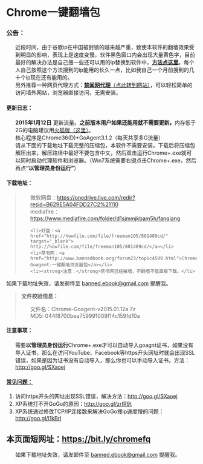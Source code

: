 <div class="markdown-body">
<h1>Chrome一键翻墙包</h1> 
<h3>公告：</h3>
<ul class="task-list">
	<li>近段时间，由于谷歌ip在中国被封锁的越来越严重，致使本软件的翻墙效果受到明显的影响，表现上是速度变慢，软件黑色窗口内会出现大量黄色字，目前最好的解决办法是自己搜一些还可以用的ip替换到软件中，<strong><a href="https://github.com/comeforu2012/truth/wiki/%E6%90%9Cip%E6%95%99%E7%A8%8B">方法点这里</a></strong>。每个人自己按照这个方法搜到的ip能用的长久一点，比如我自己一个月前搜到的几十个ip现在还有能用的。</li>
	<li>另外推荐一种网页代理方式：<a href="https://pipes.yahoo.com/pipes/pipe.run?_id=51ba298b5d6db69cef1e7d0a376c7542"><strong>禁闻网代理</strong>（点此转到网站）</a>，可以轻松简单的访问墙外网站，浏览器直接访问，无需安装。</li>
</ul>
<h4>更新日志：</h4>
<ul class="task-list">
	<li><strong>2015年1月12日</strong> 更新流量。<strong>之前版本用户如果还能用就不需要更新。</strong>内存低于2G的电脑建议用<a href="https://github.com/bannedbook/fanqiang/wiki/firefox">火狐版（这里）</a>。</li>
	<li>核心程序是Chrome36(D)+GoAgent3.1.2（每天共享多G流量）</li>
	<li>请从下面的下载地址下载完整的压缩包，本软件不需要安装，下载后将压缩包解压出来，解压路径中最好不要包含中文，然后双击运行Chrome+.exe就可以同时启动代理软件和浏览器。（Win7系统需要右键点击Chrome+.exe，然后再点<strong>“以管理员身份运行”</strong>）</li>
</ul>
<h4>下载地址：</h4>
<blockquote>
<ul class="task-list">
        <li>微软网盘：<a href="https://onedrive.live.com/redir?resid=B629E5A04FDD27C2%21110" target="_blank">https://onedrive.live.com/redir?resid=B629E5A04FDD27C2%21110</a>
        <li>mediafire：<a href="https://www.mediafire.com/folder/d1sjmmjkbam5h/fanqiang" target="_blank">https://www.mediafire.com/folder/d1sjmmjkbam5h/fanqiang</a>
	
	<li>好盘：<a href="http://howfile.com/file/freeman105/801489cd/" target="_blank"> http://howfile.com/file/freeman105/801489cd/</a></li>
	<li>禁书网：<a href="http://www.bannedbook.org/forum23/topic4509.html">Chrome-Goagent-一键翻墙浏览器包</a></li>
	<li><strong>注意：</strong>禁书网已经被墙，不翻墙不能直接下载。</li>

</ul>
</blockquote>
如果下载地址失效，请发邮件至 <a href="mailto:banned.ebook@gmail.com">banned.ebook@gmail.com</a> 提醒我。
<blockquote>
<strong>文件校验信息：</strong>
<ul class="task-list">
	<li>文件名：Chrome-Goagent-v2015.01.12a.7z</li>
	<li>MD5: 044f8700bea759991009f14c159fd10a</li>
</ul>
</blockquote>
<h4>注意事项：</h4>
<ul class="task-list">
	<li>需要<strong>以管理员身份运行</strong>Chrome+.exe才可以自动导入goagnt证书，如果没有导入证书，那么在访问YouTube、Facebook等https开头网址时就会出现SSL错误，如果是因为证书没有自动导入，那么你也可以手动导入证书。方法：<a href="http://goo.gl/SXaoej">http://goo.gl/SXaoej</a></li>
</ul>
<h4><a href="https://github.com/comeforu2012/FQ_FAQ/wiki">常见问题：</a></h4>
<ol class="task-list">
	<li>访问https开头的网址出现SSL错误，解决方法：<a href="http://goo.gl/SXaoej">http://goo.gl/SXaoej</a></li>
	<li>XP系统打不开GoGo的原因：<a href="http://goo.gl/zrIR9t">http://goo.gl/zrIR9t</a></li>
	<li>XP系统通过修改TCP/IP连接数来解决GoGo搜ip速度慢的问题：<a href="http://goo.gl/l1kBrl">http://goo.gl/l1kBrl</a></li>
</ol>
<h2>本页面短网址：<a href="https://bit.ly/chromefq">https://bit.ly/chromefq</a></h2>
</div>
<div id="wiki-footer" class="gollum-markdown-content boxed-group">
<div class="boxed-group-inner wiki-auxiliary-content  markdown-body">
<ul class="task-list">
	<li>如果下载地址失效，请发邮件至 <a href="mailto:banned.ebook@gmail.com">banned.ebook@gmail.com</a> 提醒我。</li>
</ul>
</div>
</div>